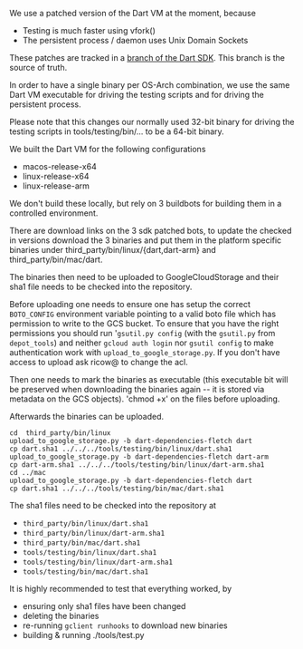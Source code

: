 <!---
Copyright (c) 2015, the Dartino project authors. Please see the AUTHORS file
for details. All rights reserved. Use of this source code is governed by a
BSD-style license that can be found in the LICENSE.md file.
-->

We use a patched version of the Dart VM at the moment, because
  * Testing is much faster using vfork()
  * The persistent process / daemon uses Unix Domain Sockets

These patches are tracked in a [branch of the Dart
SDK](https://github.com/dart-lang/sdk/tree/_temporary_fletch_patches). This
branch is the source of truth.

In order to have a single binary per OS-Arch combination, we use the
same Dart VM executable for driving the testing scripts and for driving
the persistent process.

Please note that this changes our normally used 32-bit binary for driving the
testing scripts in tools/testing/bin/... to be a 64-bit binary.

We built the Dart VM for the following configurations
  * macos-release-x64
  * linux-release-x64
  * linux-release-arm

We don't build these locally, but rely on 3 buildbots for building them in
a controlled environment.

There are download links on the 3 sdk patched bots, to update the checked in
versions download the 3 binaries and put them in the platform specific binaries
under third_party/bin/linux/{dart,dart-arm} and third_party/bin/mac/dart.

The binaries then need to be uploaded to GoogleCloudStorage and
their sha1 file needs to be checked into the repository.

Before uploading one needs to ensure one has setup the correct
`BOTO_CONFIG` environment variable pointing to a valid boto file which
has permission to write to the GCS bucket.  To ensure that you have
the right permissions you should run '`gsutil.py config` (with the
`gsutil.py` from `depot_tools`) and neither
`gcloud auth login` nor `gsutil config` to make authentication work with
`upload_to_google_storage.py`. If you don't have access to upload ask ricow@
to change the acl.

Then one needs to mark the binaries as executable (this executable bit will be
preserved when downloading the binaries again -- it is stored via metadata on
the GCS objects). 'chmod +x' on the files before uploading.

Afterwards the binaries can be uploaded.

```
cd  third_party/bin/linux
upload_to_google_storage.py -b dart-dependencies-fletch dart
cp dart.sha1 ../../../tools/testing/bin/linux/dart.sha1
upload_to_google_storage.py -b dart-dependencies-fletch dart-arm
cp dart-arm.sha1 ../../../tools/testing/bin/linux/dart-arm.sha1
cd ../mac
upload_to_google_storage.py -b dart-dependencies-fletch dart
cp dart.sha1 ../../../tools/testing/bin/mac/dart.sha1
```

The sha1 files need to be checked into the repository at
  * `third_party/bin/linux/dart.sha1`
  * `third_party/bin/linux/dart-arm.sha1`
  * `third_party/bin/mac/dart.sha1`
  * `tools/testing/bin/linux/dart.sha1`
  * `tools/testing/bin/linux/dart-arm.sha1`
  * `tools/testing/bin/mac/dart.sha1`

It is highly recommended to test that everything worked, by
  * ensuring only sha1 files have been changed
  * deleting the binaries
  * re-running `gclient runhooks` to download new binaries
  * building & running ./tools/test.py
